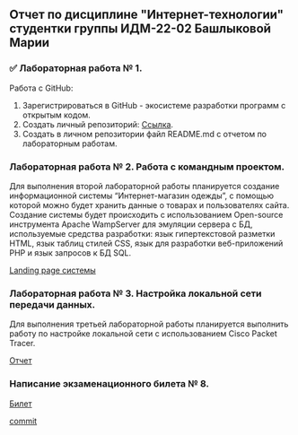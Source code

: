 ## Отчет по дисциплине "Интернет-технологии" студентки группы ИДМ-22-02 Башлыковой Марии

### ✅ Лабораторная работа № 1.
Работа с GitHub:

1. Зарегистрироваться в GitHub - экосистеме разработки программ с открытым кодом.
2. Создать личный репозиторий: [Ссылка](https://github.com/manyunyaa/IT_BashlykovaMariya).
3. Создать в личном репозитории файл README.md с отчетом по лабораторным работам.

### Лабораторная работа № 2. Работа с командным проектом.

Для выполнения второй лабораторной работы планируется создание информационной системы “Интернет-магазин одежды”, с помощью которой можно будет хранить данные о товарах и пользователях сайта. Создание системы будет происходить с использованием Open-source инструмента Apache WampServer для эмуляции сервера с БД, используемые средства разработки: язык гипертекстовой разметки HTML, язык таблиц стилей CSS, язык для разработки веб-приложений PHP и язык запросов к БД SQL.

[Landing page системы](https://manyunyaa.github.io/shop/)

### Лабораторная работа № 3. Настройка локальной сети передачи данных.

Для выполнения третьей лабораторной работы планируется выполнить работу по настройке локальной сети с использованием Сisco Packet Tracer.

[Отчет](https://github.com/manyunyaa/IT_BashlykovaMariya/blob/main/%D0%9B%D0%A03_%D0%91%D0%B0%D1%88%D0%BB%D1%8B%D0%BA%D0%BE%D0%B2%D0%B0.pdf) 

### Написание экзаменационного билета № 8.

[Билет](https://github.com/stankin/inet-2022/wiki/exam08)

[commit](https://github.com/stankin/inet-2022/wiki/exam08/_compare/7c96b546ab93e33a301c6092e9050d76f7b801d5...8d175cef4765739d555a4cc60bc5bc604f85edf3)

